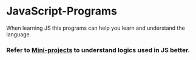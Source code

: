 # JavaScript-Programs
When learning JS this programs can help you learn and understand the language.

### Refer to [Mini-projects](https://github.com/Iltwats/JavaScript-Programs/tree/master/Applications%20(Mini-Project)) to understand logics used in JS better.
